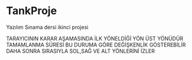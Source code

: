 # TankProje
Yazılım Sınama dersi ikinci projesi

TARAYICININ KARAR AŞAMASINDA İLK YÖNELDİĞİ YÖN ÜST YÖNÜDÜR TAMAMLANMA SÜRESİ BU DURUMA GÖRE DEĞİŞKENLİK GÖSTEREBİLİR
DAHA SONRA SIRASIYLA SOL,SAĞ VE ALT YÖNLERİNİ İZLER
